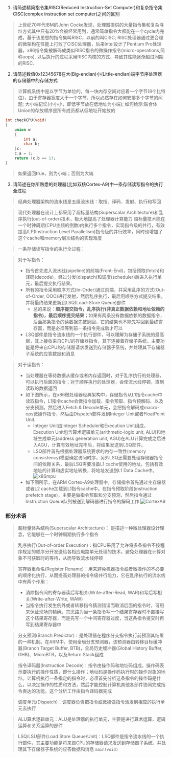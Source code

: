 1. 请简述精简指令集RISC(Reduced Instruction-Set Computer)和复杂指令集CISC(complex instruction set computer)之间的区别
> 上世纪70年代IBM的John Cocke发现，处理器提供的大量指令集和复杂寻址方式其中只有20%会被经常用到，通常简单指令大都能在一个cycle内完成，基于该思想的指令集叫RISC，以前的叫CISC;
> RISC处理器通过更合理的微架构在性能上打败了CISC处理器，后来Intel设计了Pentium Pro处理器，x86指令集被解码成类似RISC指令的微操作指令(micro-operations,简称uops),
> 以后执行的过程采用RISC内核的方式，导致其性能逐渐超过同期的RISC.

2. 请简述数值0x12345678在大(Big-endian)小(Little-endian)端字节序处理器的存储器中的存储方式
> 计算机系统中是以字节为单位的，每一块内存空间对应着一个字节(8个比特位)，由于寄存器宽度大于一个字节，所以必然存在如何安排多个字节的问题;
> 大小端记忆(小小小，即低字节放在低地址为小端); 如何检测:联合体Union的存放顺序是所有成员都从低地址开始放的
```c
int checkCPU(void)
{
    union w
    {
        int a;
        char b;
    }c;
    c.a = 1;
    return (c.b == 1);
}
```
> 如果返回true，则为小端；否则为大端

3. 请简述在你所熟悉的处理器(比如双核Cortex-A9)中一条存储读写指令的执行全过程
> 经典处理器架构的流水线是五级流水线：取指、译码、发射、执行和写回

> 现代处理器在设计上都采用了超标量结构(Superscalar Architecture)和乱序执行(out-of-order)技术，极大地提高了处理器计算能力
> 超标量技术能在一个时钟周期(CPU主频的倒数)内执行多个指令，实现指令级的并行，有效提高ILP(Instruction Level Parallelism)指令级的并行效率，同时也增加了这个cache和memory层次结构的实现难度

> 一条存储读写指令的执行全过程：

> 对于写指令：
> - 指令首先进入流水线(pipeline)的前端(Front-End)，包括预取(fetch)和译码(decode)，经过分发(dispatch)和调度(scheduler)后进入执行单元，最后提交执行结果。
> - 所有的指令采用顺序方式(In-Order)通过前端，并采用乱序的方式(Out-of-Order, OOO)进行发射，然后乱序执行，最后用顺序方式提交结果，并将最终结果更新到LSQ(Load-Store Queue)部件
>   - 总的来说：**顺序提交指令，乱序执行(非真正数据依赖和地址依赖的指令)，最后顺序提交结果**；如果有两条没有数据依赖的数据指令，后面那条指令的读数据先被返回，它的结果也不能先写回到最终寄存器，而是必须等到前一条指令完成后才可以
> - LSQ部件是指令流水线的一个执行部件，可以理解为存储子系统的最高层，其上接收来自CPU的存储器指令，其下连接着存储子系统。主要功能是将来自CPU的存储器请求发送到存储器子系统，并处理其下存储器子系统的应答数据和消息

> 对于读指令：
> - 当处理器在等待数据从缓存或者内存返回时，对于乱序执行的处理器，可以执行后面的指令；对于顺序执行的处理器，会使流水线停顿，直到读取的数据返回
> - 如下图所示，在x86微处理器经典架构中，存储指令从L1指令cache中读取指令，L1指令cache会做指令加载、指令预取、指令预解码、以及分支预测。然后进入Fetch & Decode单元，会把指令解码成macro-ops微操作指令，然后由Dispatch部件发到Integer Unit或者FloatPoint Unit.
>   - Integer Unit由Integer Scheduler和Execution Unit组成，Execution Unit包含算术逻辑单元(arithmetic-logic unit, ALU)和地址生成单元(address generation unit, AGU)在ALU计算完成之后进入AGU，计算有效地址完毕后，将结果发送到LSQ部件。
>   - LSQ部件首先根据处理器系统要求的内存一致性(memory consistency)模型确定访问时序，另外LSQ还需要处理存储器指令间的依赖关系，最后LSQ需要准备L1 cache使用的地址，包括有效地址的计算和虚实地址转换，将地址发送到L1 Data Cache中。
>     ![x86mpu](https://github.com/RocketKernel/LinuxKernelGo/blob/master/pic/x86mpu.png)
> - 如下图所示，在ARM Cortex-A9处理器中，存储指令首先通过主存储器或者L2 cache加载到L1指令cache中。在指令预取阶段(instruction prefetch stage)，主要是做指令预取和分支预测，然后指令通过Instruction Queue队列被送到解码器进行指令的解码工作
>     ![CortexA9](https://github.com/RocketKernel/LinuxKernelGo/blob/master/pic/Cortex_A9.png)

### 部分术语
> 超标量体系结构(Superscalar Architecture)： 是描述一种微处理器设计理念，它能够在一个时钟周期执行多个指令

> 乱序执行(Out-of-order Execution)：指CPU采用了允许将多条指令不按程序规定的顺序分开发送给各相应电路单元处理的技术，避免处理器在计算对象不可获取时的等待，从而导致流水线停顿

> 寄存器重命名(Register Rename)：用来避免机器指令或者微操作的不必要的顺序化执行，从而提高处理器的指令级并行能力，它在乱序执行的流水线中有两个作用：
>  - 消除指令间的寄存器读后写相关(Write-after-Read, WAR)和写后写相关(Write-after-Write, WAW)
>  - 当指令执行发生例外或者转移指令猜测错误而取消后面的指令时，可用来保证现场的精确。其思路为当一条指令写一个结果寄存器时不直接写这个结果寄存器，而是先写一个中间寄存器过度，当这条指令提交时再写到结果寄存器中
  
> 分支预测(Branch Predictor)：是处理器在程序分支指令执行前预测其结果的一种机制。在ARM中，使用全局分支预测器，该预测器由转移目标缓冲器(Branch Target Buffer, BTB)，全局历史缓冲器(Global History Buffer, GHB)、MicroBTB，以及Return Stack组成

> 指令译码器(Instruction Decode)：指令由操作码和地址码组成。操作码表示要执行的操作性质，即什么操作；地址码是操作码执行时的操作对象的地址。计算机执行一条指定的指令时，必须首先分析这条指令的操作码是什么，以决定操作的性质和方法，然后才能控制计算机其他各部件协同完成指令表达的功能，这个分析工作由指令译码器完成

> 调度单元(Dispatch)：调度器负责把指令或微操做指令派发到相应的执行单元去执行

> ALU算术逻辑单元：ALU是处理器的执行单元，主要是进行算术运算，逻辑运算和关系运算的部件

> LSQ/LSU部件(Load Store Queue/Unit)：LSQ部件是指令流水线的一个执行部件，其主要功能是将来自CPU的存储器请求发送到存储器子系统，并处理其下存储器子系统的应答数据和消息
``main(void)``
